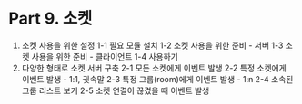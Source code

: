 # Part 9. 소켓

1. 소켓 사용을 위한 설정
    1-1 필요 모듈 설치
    1-2 소켓 사용을 위한 준비 - 서버
    1-3 소켓 사용을 위한 준비 - 클라이언트
    1-4 사용하기
2. 다양한 형태로 소켓 서버 구축
    2-1 모든 소켓에게 이벤트 발생
    2-2 특정 소켓에게 이벤트 발생 - 1:1, 귓속말
    2-3 특정 그룹(room)에게 이벤트 발생 - 1:n
    2-4 소속된 그룹 리스트 보기
    2-5 소켓 연결이 끊겼을 때 이벤트 발생